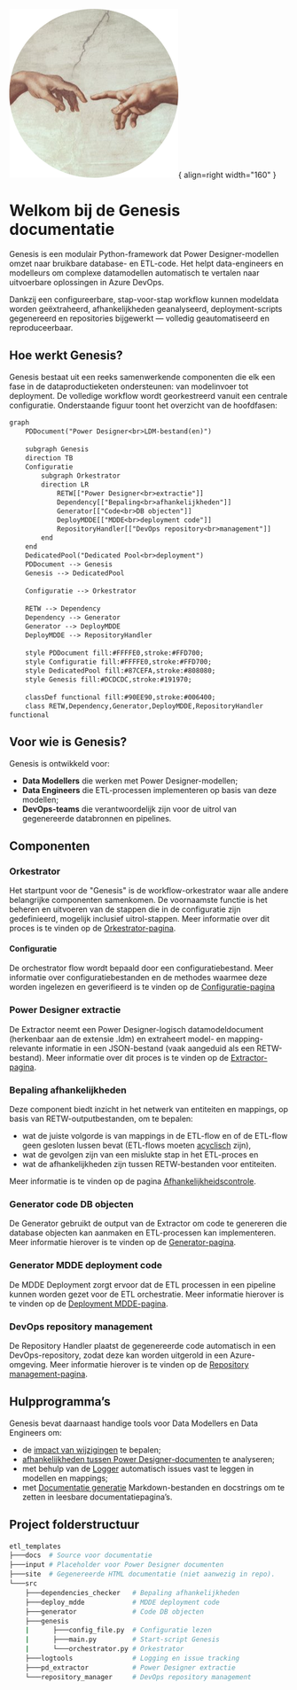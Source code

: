 ![Genesis](images/logo.png){ align=right width="160" }

# Welkom bij de Genesis documentatie

Genesis is een modulair Python-framework dat Power Designer-modellen omzet naar bruikbare database- en ETL-code. Het helpt data-engineers en modelleurs om complexe datamodellen automatisch te vertalen naar uitvoerbare oplossingen in Azure DevOps.

Dankzij een configureerbare, stap-voor-stap workflow kunnen modeldata worden geëxtraheerd, afhankelijkheden geanalyseerd, deployment-scripts gegenereerd en repositories bijgewerkt — volledig geautomatiseerd en reproduceerbaar.

## Hoe werkt Genesis?

Genesis bestaat uit een reeks samenwerkende componenten die elk een fase in de dataproductieketen ondersteunen: van modelinvoer tot deployment. De volledige workflow wordt georkestreerd vanuit een centrale configuratie. Onderstaande figuur toont het overzicht van de hoofdfasen:

```mermaid
graph
    PDDocument("Power Designer<br>LDM-bestand(en)")

    subgraph Genesis
    direction TB
    Configuratie
        subgraph Orkestrator
        direction LR
            RETW[["Power Designer<br>extractie"]]
            Dependency[["Bepaling<br>afhankelijkheden"]]
            Generator[["Code<br>DB objecten"]]
            DeployMDDE[["MDDE<br>deployment code"]]
            RepositoryHandler[["DevOps repository<br>management"]]
        end
    end
    DedicatedPool("Dedicated Pool<br>deployment")
    PDDocument --> Genesis
    Genesis --> DedicatedPool

    Configuratie --> Orkestrator

    RETW --> Dependency
    Dependency --> Generator
    Generator --> DeployMDDE
    DeployMDDE --> RepositoryHandler

    style PDDocument fill:#FFFFE0,stroke:#FFD700;
    style Configuratie fill:#FFFFE0,stroke:#FFD700;
    style DedicatedPool fill:#87CEFA,stroke:#808080;
    style Genesis fill:#DCDCDC,stroke:#191970;

    classDef functional fill:#90EE90,stroke:#006400;
    class RETW,Dependency,Generator,DeployMDDE,RepositoryHandler functional
```

## Voor wie is Genesis?

Genesis is ontwikkeld voor:

* **Data Modellers** die werken met Power Designer-modellen;
* **Data Engineers** die ETL-processen implementeren op basis van deze modellen;
* **DevOps-teams** die verantwoordelijk zijn voor de uitrol van gegenereerde databronnen en pipelines.

## Componenten

### Orkestrator

Het startpunt voor de "Genesis" is de workflow-orkestrator waar alle andere belangrijke componenten samenkomen. De voornaamste functie is het beheren en uitvoeren van de stappen die in de configuratie zijn gedefinieerd, mogelijk inclusief uitrol-stappen. Meer informatie over dit proces is te vinden op de [Orkestrator-pagina](Orkestrator.md).

#### Configuratie

De orchestrator flow wordt bepaald door een configuratiebestand. Meer informatie over configuratiebestanden en de methodes waarmee deze worden ingelezen en geverifieerd is te vinden op de [Configuratie-pagina](Configuration.md)

### Power Designer extractie

De Extractor neemt een Power Designer-logisch datamodeldocument (herkenbaar aan de extensie .ldm) en extraheert model- en mapping-relevante informatie in een JSON-bestand (vaak aangeduid als een RETW-bestand). Meer informatie over dit proces is te vinden op de [Extractor-pagina](Extractor.md).

### Bepaling afhankelijkheden

Deze component biedt inzicht in het netwerk van entiteiten en mappings, op basis van RETW-outputbestanden, om te bepalen:

* wat de juiste volgorde is van mappings in de ETL-flow en of de ETL-flow geen gesloten lussen bevat (ETL-flows moeten [acyclisch](https://nl.wikipedia.org/wiki/Gerichte_acyclische_graaf) zijn),
* wat de gevolgen zijn van een mislukte stap in het ETL-proces en
* wat de afhankelijkheden zijn tussen RETW-bestanden voor entiteiten.

Meer informatie is te vinden op de pagina [Afhankelijkheidscontrole](Dependency_checker.md).

### Generator code DB objecten

De Generator gebruikt de output van de Extractor om code te genereren die database objecten kan aanmaken en ETL-processen kan implementeren. Meer informatie hierover is te vinden op de [Generator-pagina](Generator.md).

### Generator MDDE deployment code

De MDDE Deployment zorgt ervoor dat de ETL processen in een pipeline kunnen worden gezet voor de ETL orchestratie. Meer informatie hierover is te vinden op de [Deployment MDDE-pagina](Deploy_MDDE.md).

### DevOps repository management

De Repository Handler plaatst de gegenereerde code automatisch in een DevOps-repository, zodat deze kan worden uitgerold in een Azure-omgeving. Meer informatie hierover is te vinden op de [Repository management-pagina](Repository_Manager.md).

## Hulpprogramma’s

Genesis bevat daarnaast handige tools voor Data Modellers en Data Engineers om:

* de [impact van wijzigingen](Dependency_checker.md) te bepalen;
* [afhankelijkheden tussen Power Designer-documenten](Dependency_checker.md) te analyseren;
* met behulp van de [Logger](Logtools.md) automatisch issues vast te leggen in modellen en mappings;
* met [Documentatie generatie](Documentation_Creation.md) Markdown-bestanden en docstrings om te zetten in leesbare documentatiepagina’s.

## Project folderstructuur

```bash
etl_templates
├───docs  # Source voor documentatie
├───input # Placeholder voor Power Designer documenten
├───site  # Gegenereerde HTML documentatie (niet aanwezig in repo).
└───src
    ├───dependencies_checker   # Bepaling afhankelijkheden
    ├───deploy_mdde            # MDDE deployment code
    ├───generator              # Code DB objecten
    ├───genesis
    |      ├───config_file.py  # Configuratie lezen
    |      ├───main.py         # Start-script Genesis
    |      └───orchestrator.py # Orkestrator
    ├───logtools               # Logging en issue tracking
    ├───pd_extractor           # Power Designer extractie
    └───repository_manager     # DevOps repository management
```
